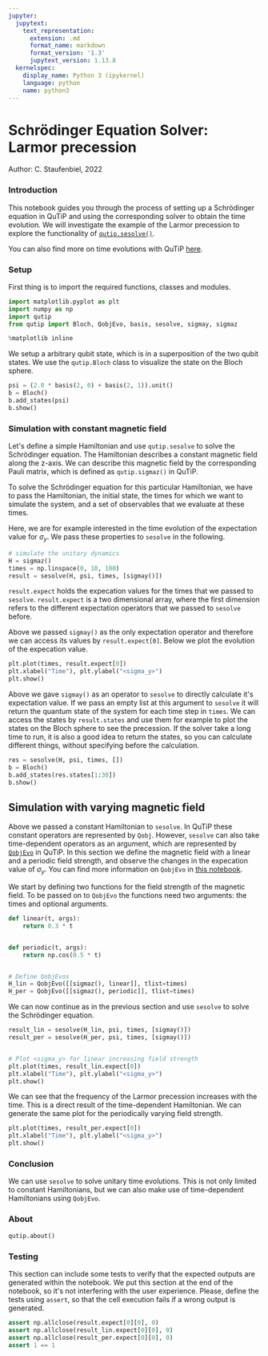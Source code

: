 ```yaml
---
jupyter:
  jupytext:
    text_representation:
      extension: .md
      format_name: markdown
      format_version: '1.3'
      jupytext_version: 1.13.8
  kernelspec:
    display_name: Python 3 (ipykernel)
    language: python
    name: python3
---
```


# Schrödinger Equation Solver: Larmor precession

Author: C. Staufenbiel, 2022

### Introduction

This notebook guides you through the process of setting up a Schrödinger
equation in QuTiP and using the corresponding solver to obtain the time
evolution. We will investigate the example of the Larmor precession to
explore the functionality of [`qutip.sesolve()`](https://qutip.readthedocs.io/en/latest/apidoc/solver.html#module-qutip.solver.sesolve).

You can also find more on time evolutions with QuTiP [here](https://qutip.readthedocs.io/en/latest/guide/guide-dynamics.html).

### Setup

First thing is to import the required functions, classes and modules.
```python
import matplotlib.pyplot as plt
import numpy as np
import qutip
from qutip import Bloch, QobjEvo, basis, sesolve, sigmay, sigmaz

%matplotlib inline
```

We setup a arbitrary qubit state, which is in a superposition of the two qubit states. We use the `qutip.Bloch` class to visualize the state on the Bloch sphere.

```python
psi = (2.0 * basis(2, 0) + basis(2, 1)).unit()
b = Bloch()
b.add_states(psi)
b.show()
```

### Simulation with constant magnetic field

Let's define a simple Hamiltonian and use `qutip.sesolve` to solve the
Schrödinger equation. The Hamiltonian describes a constant magnetic field
along the z-axis. We can describe this magnetic field by the corresponding
Pauli matrix, which is defined as `qutip.sigmaz()` in QuTiP.

To solve the Schrödinger equation for this particular Hamiltonian, we have to pass the Hamiltonian, the initial state, the times for which we want to simulate the system, and a set of observables that we evaluate at these times.

Here, we are for example interested in the time evolution of the expectation value for $\sigma_y$. We pass these properties to `sesolve` in the following.

```python
# simulate the unitary dynamics
H = sigmaz()
times = np.linspace(0, 10, 100)
result = sesolve(H, psi, times, [sigmay()])
```

`result.expect` holds the expecation values for the times that we passed to `sesolve`. `result.expect` is a two dimensional array, where the first dimension refers to the different expectation operators that we passed to `sesolve` before.

Above we passed `sigmay()` as the only expectation operator and therefore we can access its values by `result.expect[0]`. Below we plot the evolution of the expecation value.

```python
plt.plot(times, result.expect[0])
plt.xlabel("Time"), plt.ylabel("<sigma_y>")
plt.show()
```

Above we gave `sigmay()` as an operator to `sesolve` to directly calculate it's expectation value. If we pass an empty list at this argument to `sesolve` it will return the quantum state of the system for each time step in `times`. We can access the states by `result.states` and use them for example to plot the states on the Bloch sphere to see the precession. If the solver take a long time to run, it is also a good idea to return the states, so you can calculate different things, without specifying before the calculation.

```python
res = sesolve(H, psi, times, [])
b = Bloch()
b.add_states(res.states[1:30])
b.show()
```

## Simulation with varying magnetic field

Above we passed a constant Hamiltonian to `sesolve`. In QuTiP these constant operators are represented by `Qobj`. However, `sesolve` can also take time-dependent operators as an argument, which are represented by [`QobjEvo`](https://qutip.readthedocs.io/en/latest/apidoc/time_dep.html#qutip.core.cy.qobjevo.QobjEvo) in QuTiP. In this section we define the magnetic field with a linear and a periodic field strength, and observe the changes in the expecation value of $\sigma_y$.
You can find more information on `QobjEvo` in [this notebook](https://nbviewer.jupyter.org/github/qutip/qutip-notebooks/blob/master/examples/qobjevo.ipynb).

We start by defining two functions for the field strength of the magnetic field. To be passed on to `QobjEvo` the functions need two arguments: the times and optional arguments.


```python
def linear(t, args):
    return 0.3 * t


def periodic(t, args):
    return np.cos(0.5 * t)


# Define QobjEvos
H_lin = QobjEvo([[sigmaz(), linear]], tlist=times)
H_per = QobjEvo([[sigmaz(), periodic]], tlist=times)
```

We can now continue as in the previous section and use `sesolve` to solve the Schrödinger equation.

```python
result_lin = sesolve(H_lin, psi, times, [sigmay()])
result_per = sesolve(H_per, psi, times, [sigmay()])


# Plot <sigma_y> for linear increasing field strength
plt.plot(times, result_lin.expect[0])
plt.xlabel("Time"), plt.ylabel("<sigma_y>")
plt.show()
```

We can see that the frequency of the Larmor precession increases with the time. This is a direct result of the time-dependent Hamiltonian. We can generate the same plot for the periodically varying field strength.

```python
plt.plot(times, result_per.expect[0])
plt.xlabel("Time"), plt.ylabel("<sigma_y>")
plt.show()
```

### Conclusion
We can use `sesolve` to solve unitary time evolutions. This is not only
limited to constant Hamiltonians, but we can also make use of time-dependent Hamiltonians using `QobjEvo`.

### About

```python
qutip.about()
```

### Testing

This section can include some tests to verify that the expected outputs are
generated within the notebook. We put this section at the end of the notebook,
so it's not interfering with the user experience. Please, define the tests
using `assert`, so that the cell execution fails if a wrong output is generated.

```python
assert np.allclose(result.expect[0][0], 0)
assert np.allclose(result_lin.expect[0][0], 0)
assert np.allclose(result_per.expect[0][0], 0)
assert 1 == 1
```
